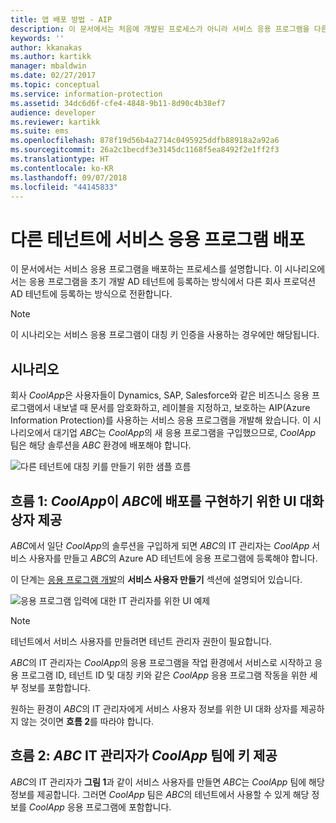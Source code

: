 ```yaml
---
title: 앱 배포 방법 - AIP
description: 이 문서에서는 처음에 개발된 프로세스가 아니라 서비스 응용 프로그램을 다른 테넌트에 배포하는 프로세스를 설명합니다.
keywords: ''
author: kkanakas
ms.author: kartikk
manager: mbaldwin
ms.date: 02/27/2017
ms.topic: conceptual
ms.service: information-protection
ms.assetid: 34dc6d6f-cfe4-4848-9b11-8d90c4b38ef7
audience: developer
ms.reviewer: kartikk
ms.suite: ems
ms.openlocfilehash: 878f19d56b4a2714c0495925ddfb88918a2a92a6
ms.sourcegitcommit: 26a2c1becdf3e3145dc1168f5ea8492f2e1ff2f3
ms.translationtype: HT
ms.contentlocale: ko-KR
ms.lasthandoff: 09/07/2018
ms.locfileid: "44145833"
---
```

# <a name="deploying-a-service-application-into-a-different-tenant"></a>다른 테넌트에 서비스 응용 프로그램 배포

이 문서에서는 서비스 응용 프로그램을 배포하는 프로세스를 설명합니다. 이 시나리오에서는 응용 프로그램을 초기 개발 AD 테넌트에 등록하는 방식에서 다른 회사 프로덕션 AD 테넌트에 등록하는 방식으로 전환합니다.

> [!Note]
> 이 시나리오는 서비스 응용 프로그램이 대칭 키 인증을 사용하는 경우에만 해당됩니다.

## <a name="scenario"></a>시나리오
회사 *CoolApp*은 사용자들이 Dynamics, SAP, Salesforce와 같은 비즈니스 응용 프로그램에서 내보낼 때 문서를 암호화하고, 레이블을 지정하고, 보호하는 AIP(Azure Information Protection)를 사용하는 서비스 응용 프로그램을 개발해 왔습니다. 이 시나리오에서 대기업 *ABC*는 *CoolApp*의 새 응용 프로그램을 구입했으므로, *CoolApp* 팀은 해당 솔루션을 *ABC* 환경에 배포해야 합니다. 

![다른 테넌트에 대칭 키를 만들기 위한 샘플 흐름](../media/develop/service-app-provision.jpg)

## <a name="flow-1-coolapp-provides-a-ui-dialog-to-abc-to-implement-the-deployment"></a>흐름 1: *CoolApp*이 *ABC*에 배포를 구현하기 위한 UI 대화 상자 제공

*ABC*에서 일단 *CoolApp*의 솔루션을 구입하게 되면 *ABC*의 IT 관리자는 *CoolApp* 서비스 사용자를 만들고 *ABC*의 Azure AD 테넌트에 응용 프로그램에 등록해야 합니다. 

이 단계는 [응용 프로그램 개발](developing-your-application.md)의 **서비스 사용자 만들기** 섹션에 설명되어 있습니다.

![응용 프로그램 입력에 대한 IT 관리자를 위한 UI 예제](../media/develop/how-to-deploy-app-UI.png)

> [!Note]
> 테넌트에서 서비스 사용자를 만들려면 테넌트 관리자 권한이 필요합니다.

*ABC*의 IT 관리자는 *CoolApp*의 응용 프로그램을 작업 환경에서 서비스로 시작하고 응용 프로그램 ID, 테넌트 ID 및 대칭 키와 같은 *CoolApp* 응용 프로그램 작동을 위한 세부 정보를 포함합니다.

원하는 환경이 *ABC*의 IT 관리자에게 서비스 사용자 정보를 위한 UI 대화 상자를 제공하지 않는 것이면 **흐름 2**를 따라야 합니다.

## <a name="flow-2-abc-it-administrator-provides-the-key-to-the-coolapp-team"></a>흐름 2: *ABC* IT 관리자가 *CoolApp* 팀에 키 제공

*ABC*의 IT 관리자가 **그림 1**과 같이 서비스 사용자를 만들면 *ABC*는 *CoolApp* 팀에 해당 정보를 제공합니다. 그러면 *CoolApp* 팀은 *ABC*의 테넌트에서 사용할 수 있게 해당 정보를 *CoolApp* 응용 프로그램에 포함합니다.
